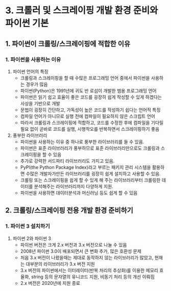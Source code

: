 # 3. 크롤러 및 스크레이핑 개발 환경 준비와 파이썬 기본
## 1. 파이썬이 크롤링/스크레이핑에 적합한 이유
### 1. 파이썬을 사용하는 이유
1. 파이썬 언어의 특징
   - 크롤링과 스크레이핑을 할 때 수많은 프로그래밍 언어 중에서 파이썬을 사용하는 경우가 많음
   - 파이썬(Python)은 1991년에 귀도 반 로섬이 개발한 범용 프로그래밍 언어
   - 파이썬은 읽기 쉽고 효율이 좋은 코드를 굉장히 쉽게 작성할 수 있게 하겠다는 사상을 기반으로 개발
   - 문법이 굉장히 간단하고, 가독성이 높은 코드를 작성하기 쉽다는 언어적 특징
   - 컴파일 언어가 아니므로 실행 전에 컴파일이 필요하지 않은 스크립트 언어
   - 따라서 크롤링과 스크레이핑에 적합하고, 코드를 수정한 후에 컴파일을 기다릴 필요 없이 곧바로 코드를 실행, 시행착오를 반복하면서 스크레이핑하기 좋음
2. 풍부한 라이브러리
   - 파이썬을 사용하는 이유 중 하나로 풍부한 라이브러리를 들 수 있음.
   - 파이썬은 표준 라이브러리가 풍부하므로 표준  라이브러리만으로도 크롤링과 스크레이핑을 할 수 있음
   - 추가로 강력한 서드파티 라이브러리도 가지고 있음.
   - PyPI(the Python Package Index)라고 부르는 패키지 관리 시스템을 활용하면 수많은 개발자가만든 라이브러리를 굉장히 쉽게 설치하고 사용할 수 있음.
   - 크롤링 또는 스크레이핑을 쉽게 할 수 있게 해 주는 라이브러리부터 크롤링한 데이터를 분석해주는 라이브러리까지 다양하게 지원.
   - 파이썬을 사용하면 데이터분석과 머신러닝 등도 쉽게 할 수 있음
## 2. 크롤링/스크레이핑 전용 개발 환경 준비하기
### 1. 파이썬 3 설치하기
1. 파이썬 2와 파이썬 3
   - 파이썬 버전은 크게 2.x 버전과 3.x 버전으로 나눌 수 있음
   - 2008년 파이썬 3.0이 배포되면서 큰 변화 추가, 많은 호환성 문제
   - 처음 3.x 버전이 나왔을때는 제대로 동작하지 않는 라이브러리가 많았고, 현재는 대부분의 라이브러리가 3.x 버전 지원
   - 3.x 버전의 파이썬에서는 이터레이터(반복 처리의 추상화)를 이용한 메모리 효율화, string 등의 문자열의 유니코드 지원, 비동기 처리 등의 개선 이뤄짐
   - 2.x 버전은 2020년에 지원 종료
